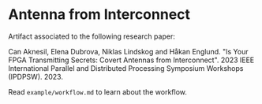 # Antenna from Interconnect

Artifact associated to the following research paper:

Can Aknesil, Elena Dubrova, Niklas Lindskog and Håkan Englund. "Is Your FPGA Transmitting Secrets: Covert Antennas from Interconnect". 2023 IEEE International Parallel and Distributed Processing Symposium Workshops (IPDPSW). 2023.

Read `example/workflow.md` to learn about the workflow.

